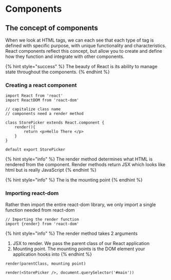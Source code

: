 # Components

## The concept of components

When we look at HTML tags, we can each see that each type of tag is defined with specific purpose, with unique functionality and characteristics. React components reflect this concept, but allow you to create and define how they function and integrate with other components. 

{% hint style="success" %}
The beauty of React is its ability to manage state throughout the components. 
{% endhint %}

### Creating a react component

```text
import React from 'react'
import ReactDOM from 'react-dom'

// capitalize class name
// components need a render method

class StorePicker extends React.component {
    render(){
        return <p>Hello There </p>
    }
}

default export StorePicker
```

{% hint style="info" %}
The render method determines what HTML is rendered from the component. Render methods return JSX which looks like html but is really JavaScript
{% endhint %}

{% hint style="info" %}
The is the mounting point
{% endhint %}

### Importing react-dom

Rather then import the entire react-dom library, we only import a single function needed from react-dom

```text
// Importing the render function
import {render} from 'react-dom'
```

{% hint style="info" %}
The render method takes 2 arguments

1. JSX to render. We pass the parent class of our React application
2. Mounting point. The mounting points is the DOM element your application hooks into
{% endhint %}

```text
render(parentClass, mounting point)

render(<StorePicker />, document.querySelector('#main'))
```

